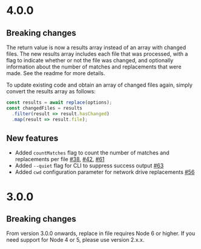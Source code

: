 # 4.0.0

## Breaking changes
The return value is now a results array instead of an array with changed files. The new results array includes each file that was processed, with a flag to indicate whether or not the file was changed, and optionally information about the number of matches and replacements that were made. See the readme for more details.

To update existing code and obtain an array of changed files again, simply convert the results array as follows:

```js
const results = await replace(options);
const changedFiles = results
  .filter(result => result.hasChanged)
  .map(result => result.file);
```

## New features
- Added `countMatches` flag to count the number of matches and replacements per file [#38](https://github.com/adamreisnz/replace-in-file/issues/38), [#42](https://github.com/adamreisnz/replace-in-file/issues/42), [#61](https://github.com/adamreisnz/replace-in-file/issues/61)
- Added `--quiet` flag for CLI to suppress success output [#63](https://github.com/adamreisnz/replace-in-file/issues/63)
- Added `cwd` configuration parameter for network drive replacements [#56](https://github.com/adamreisnz/replace-in-file/issues/56)

# 3.0.0

## Breaking changes
From version 3.0.0 onwards, replace in file requires Node 6 or higher. If you need support for Node 4 or 5, please use version 2.x.x.
